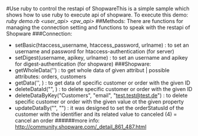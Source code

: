 #Use ruby to control the restapi of ShopwareThis is a simple sample which shows how to use ruby to execute api of shopware.
To execute this demo:
_ruby demo.rb <user_api> <pw_api> <user> <pw> <url>_
##Methods:
There are functions for managing the connection setting and functions to speak with the restapi of Shopware
###Connection:
* setBasic(htaccess_username, htaccess_password, urlname) : to set an username and password for htaccess-authentication (for server)
* setDigest(username, apikey, urlname) : to set an username and apikey for digest-authentication (for shopware)
###Shopware:
* getWholeData('<attribut>') : to get whole data of given attribut | possible attributes: orders, customers
* getData('<attribut>', <ID>) : to get data of specific customer or order with the given ID
* deleteDataId("<attribut>", <ID>) : to delete specific customer or order with the given ID
* deleteDataByKey("Customers", "email", "test.test@test.de") : to delete specific customer or order with the given value ot the given property
* updateDataBy("<identifier>", "<value>") : it was designed to set the orderStatusId of the customer with the identifier and its related value to canceled (4) = cancel an order
######more info: http://community.shopware.com/_detail_861_487.html